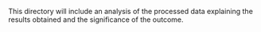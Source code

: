 This directory will include an analysis of the processed data explaining the results obtained and the significance of the outcome.
